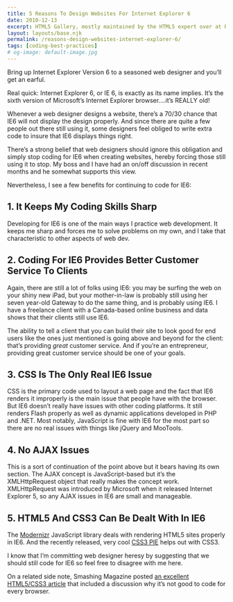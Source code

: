 ```yaml
---
title: 5 Reasons To Design Websites For Internet Explorer 6
date: 2010-12-13
excerpt: HTML5 Gallery, mostly maintained by the HTML5 expert over at HTML5 Doctor, is added to kaidez.com's Coolsite list
layout: layouts/base.njk
permalink: /reasons-design-websites-internet-explorer-6/
tags: [coding-best-practices]
# og-image: default-image.jpg
---
```

Bring up Internet Explorer Version 6 to a seasoned web designer and you’ll get an earful.

Real quick: Internet Explorer 6, or IE 6, is exactly as its name implies. It’s the sixth version of Microsoft’s Internet Explorer browser….it’s REALLY old!

Whenever a web designer designs a website, there’s a 70/30 chance that IE6 will not display the design properly. And since there are quite a few people out there still using it, some designers feel obliged to write extra code to insure that IE6 displays things right.

There’s a strong belief that web designers should ignore this obligation and simply stop coding for IE6 when creating websites, hereby forcing those still using it to stop. My boss and I have had an on/off discussion in recent months and he somewhat supports this view.

Nevertheless, I see a few benefits for continuing to code for IE6:

## 1. It Keeps My Coding Skills Sharp

Developing for IE6 is one of the main ways I practice web development. It keeps me sharp and forces me to solve problems on my own, and I take that characteristic to other aspects of web dev.

## 2. Coding For IE6 Provides Better Customer Service To Clients

Again, there are still a lot of folks using IE6: you may be surfing the web on your shiny new iPad, but your mother-in-law is probably still using her seven year-old Gateway to do the same thing, and is probably using IE6. I have a freelance client with a Canada-based online business and data shows that their clients still use IE6.

The ability to tell a client that you can build their site to look good for end users like the ones just mentioned is going above and beyond for the client: that’s providing *great* customer service. And if you’re an entrepreneur, providing great customer service should be one of your goals.

## 3. CSS Is The Only Real IE6 Issue

CSS is the primary code used to layout a web page and the fact that IE6 renders it improperly is the main issue that people have with the browser. But IE6 doesn’t really have issues with other coding platforms. It still renders Flash properly as well as dynamic applications developed in PHP and .NET. Most notably, JavaScript is fine with IE6 for the most part so there are no real issues with things like jQuery and MooTools.

## 4. No AJAX Issues

This is a sort of continuation of the point above but it bears having its own section. The AJAX concept is JavaScript-based but it’s the XMLHttpRequest object that really makes the concept work. XMLHttpRequest was introduced by Microsoft when it released Internet Explorer 5, so any AJAX issues in IE6 are small and manageable.

## 5. HTML5 And CSS3 Can Be Dealt With In IE6

The [Modernizr][1] JavaScript library deals with rendering HTML5 sites properly in IE6. And the recently released, very cool [CSS3 PIE][2] helps out with CSS3.

 [1]: http://modernizr.com/
 [2]: http://css3pie.com/

I know that I’m committing web designer heresy by suggesting that we should still code for IE6 so feel free to disagree with me here.

On a related side note, Smashing Magazine posted [an excellent HTML5/CSS3 article][3] that included a discussion why it’s not good to code for every browser.

 [3]: http://www.smashingmagazine.com/2010/12/10/why-we-should-start-using-css3-and-html5-today/